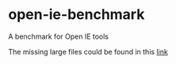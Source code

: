 # open-ie-benchmark
A benchmark for Open IE tools

The missing large files could be found in this [link](https://drive.google.com/drive/folders/1x_r162hIdVsrDs90ZZhwEadWDWlp_WXt?usp=sharing) 
